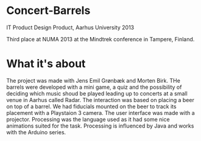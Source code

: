 # Concert-Barrels
IT Product Design Product, Aarhus University 2013

Third place at NUMA 2013 at the Mindtrek conference in Tampere, Finland.

# What it's about 
The project was made with Jens Emil Grønbæk and Morten Birk. THe barrels were developed with a mini game, a quiz and the possibility of deciding which music shoud be played leading up to concerts at a small venue in Aarhus called Radar. The interaction was based on placing a beer on top of a barrel. We had fiducials mounted on the beer to track its placement with a Playstaion 3 camera. The user interface was made with a projector. Processing was the language used as it had some nice animations suited for the task. Processing is influenced by Java and works with the Arduino series. 
